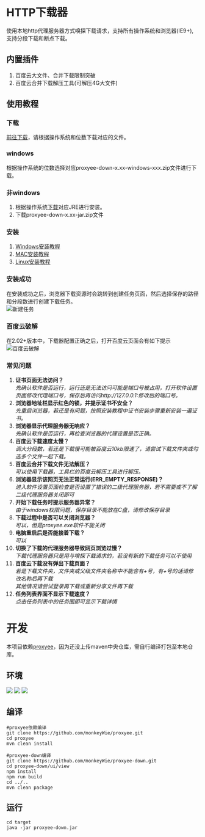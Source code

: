 # HTTP下载器
使用本地http代理服务器方式嗅探下载请求，支持所有操作系统和浏览器(IE9+),支持分段下载和断点下载。
## 内置插件
1. 百度云大文件、合并下载限制突破
2. 百度云合并下载解压工具(可解压4G大文件)
## 使用教程
### 下载
[前往下载](https://github.com/monkeyWie/proxyee-down/releases)，请根据操作系统和位数下载对应的文件。
### windows
根据操作系统的位数选择对应proxyee-down-x.xx-windows-xxx.zip文件进行下载。
### 非windows
1. 根据操作系统[下载](http://www.oracle.com/technetwork/java/javase/downloads/jre8-downloads-2133155.html)对应JRE进行安装。
2. 下载proxyee-down-x.xx-jar.zip文件
### 安装
1. [Windows安装教程](https://github.com/monkeyWie/proxyee-down/blob/master/view/guide/windows/read.md)
2. [MAC安装教程](https://github.com/monkeyWie/proxyee-down/blob/master/view/guide/mac/read.md)
3. [Linux安装教程](https://github.com/monkeyWie/proxyee-down/blob/master/view/guide/linux/read.md)
### 安装成功
在安装成功之后，浏览器下载资源时会跳转到创建任务页面，然后选择保存的路径和分段数进行创建下载任务。  
![新建任务](https://github.com/monkeyWie/proxyee-down/raw/master/view/new-task.png)
### 百度云破解
在2.02+版本中，下载器配置正确之后，打开百度云页面会有如下提示
![百度云破解](https://github.com/monkeyWie/proxyee-down/raw/master/view/bdy-hook.png)
### 常见问题
1. **证书页面无法访问？**  
*先确认软件是否运行，运行还是无法访问可能是端口号被占用，打开软件设置页面修改代理端口号，保存后再访问http://127.0.0.1:修改后的端口号。*
2. **浏览器地址栏显示红色的锁，并提示证书不安全？**  
*先重启浏览器，若还是有问题，按照安装教程中证书安装步骤重新安装一遍证书。*
3. **浏览器显示代理服务器无响应？**  
*先确认软件是否运行，再检查浏览器的代理设置是否正确。*
4. **百度云下载速度太慢？**  
*调大分段数，若还是下载慢可能被百度云10kb限速了，请尝试下载文件夹或勾选多个文件一起下载。*
5. **百度云合并下载文件无法解压？**  
*可以使用下载器，工具栏的百度云解压工具进行解压。*
6. **浏览器显示该网页无法正常运行(ERR_EMPTY_RESPONSE)？**  
*进入软件设置页面检查是否设置了错误的二级代理服务器，若不需要或不了解二级代理服务器关闭即可*
7. **开始下载任务时提示服务器异常？**  
*由于windows权限问题，保存目录不能放在C盘，请修改保存目录*
8. **下载过程中是否可以关闭浏览器？**  
*可以，但是proxyee.exe软件不能关闭*  
9. **电脑重启后是否能接着下载？**  
*可以*
10. **切换了下载的代理服务器导致网页浏览过慢？**  
*下载代理服务器只是用与嗅探下载请求的，若没有新的下载任务可以不使用*
11. **百度云下载没有弹出下载页面？**  
*若是下载文件夹，文件夹或父级文件夹名称中不能含有+号，有+号的话请修改名称后再下载*  
*其他情况请尝试登录再下载或重新分享文件再下载*
12. **任务列表界面不显示下载速度？**  
*点击任务列表中的任务圈即可显示下载详情*

# 开发
本项目依赖[proxyee](https://github.com/monkeyWie/proxyee)，因为还没上传maven中央仓库，需自行编译打包至本地仓库。
## 环境
  ![](https://img.shields.io/badge/JAVA-1.8%2B-brightgreen.svg) ![](https://img.shields.io/badge/maven-3.0%2B-brightgreen.svg) ![](https://img.shields.io/badge/node.js-8.0%2B-brightgreen.svg)
## 编译
```
#proxyee依赖编译
git clone https://github.com/monkeyWie/proxyee.git
cd proxyee
mvn clean install

#proxyee-down编译
git clone https://github.com/monkeyWie/proxyee-down.git
cd proxyee-down/ui/view
npm install
npm run build
cd ../..
mvn clean package
```
## 运行
```
cd target
java -jar proxyee-down.jar
```